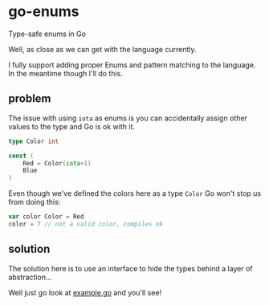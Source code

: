 # go-enums

Type-safe enums in Go

Well, as close as we can get with the language currently.

I fully support adding proper Enums and pattern matching to the language. In the meantime though I'll do this.

## problem

The issue with using `iota` as enums is you can accidentally assign other values to the type and Go is ok with it.

```go
type Color int

const (
	Red = Color(iota+1)
	Blue
)
```

Even though we've defined the colors here as a type `Color` Go won't stop us from doing this:

```go
var color Color = Red
color = 7 // not a valid color, compiles ok
```

## solution

The solution here is to use an interface to hide the types behind a layer of abstraction...

Well just go look at [example.go](example.go) and you'll see!
